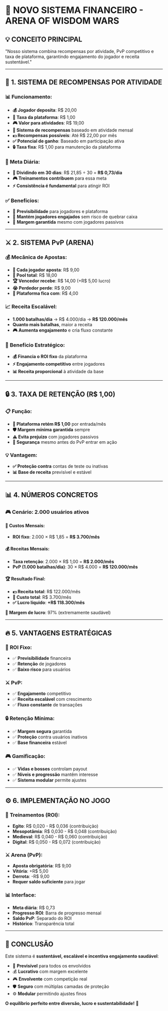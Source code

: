 # 🎯 **NOVO SISTEMA FINANCEIRO - ARENA OF WISDOM WARS**

## 💡 **CONCEITO PRINCIPAL**

"Nosso sistema combina recompensas por atividade, PvP competitivo e taxa de plataforma, garantindo engajamento do jogador e receita sustentável."

---

## 🎯 **1. SISTEMA DE RECOMPENSAS POR ATIVIDADE**

### 📊 **Funcionamento:**
- **💰 Jogador deposita**: R$ 20,00
- **🏦 Taxa da plataforma**: R$ 1,00
- **🎮 Valor para atividades**: R$ 19,00
- **🎯 Sistema de recompensas** baseado em atividade mensal
- **💵 Recompensas possíveis**: Até R$ 22,00 por mês
- **✅ Potencial de ganho**: Baseado em participação ativa
- **🔒 Taxa fixa**: R$ 1,00 para manutenção da plataforma

### 🎯 **Meta Diária:**
- **📅 Dividindo em 30 dias**: R$ 21,85 ÷ 30 = **R$ 0,73/dia**
- **🎮 Treinamentos contribuem** para essa meta
- **⚡ Consistência é fundamental** para atingir ROI

### ✅ **Benefícios:**
- 🔮 **Previsibilidade** para jogadores e plataforma
- 🎯 **Mantém jogadores engajados** sem risco de quebrar caixa
- 💼 **Margem garantida** mesmo com jogadores passivos

---

## ⚔️ **2. SISTEMA PvP (ARENA)**

### 💰 **Mecânica de Apostas:**
- **🎲 Cada jogador aposta**: R$ 9,00
- **💎 Pool total**: R$ 18,00
- **🏆 Vencedor recebe**: R$ 14,00 (+R$ 5,00 lucro)
- **😭 Perdedor perde**: R$ 9,00
- **🏦 Plataforma fica com**: R$ 4,00

### 📈 **Receita Escalável:**
- **1.000 batalhas/dia** → R$ 4.000/dia → **R$ 120.000/mês**
- **Quanto mais batalhas**, maior a receita
- **🎮 Aumenta engajamento** e cria fluxo constante

### 🎯 **Benefício Estratégico:**
- **💰 Financia o ROI fixo** da plataforma
- **⚡ Engajamento competitivo** entre jogadores
- **📊 Receita proporcional** à atividade da base

---

## 🔒 **3. TAXA DE RETENÇÃO (R$ 1,00)**

### 📋 **Função:**
- **🏦 Plataforma retém R$ 1,00** por entrada/mês
- **🛡️ Margem mínima garantida** sempre
- **⚠️ Evita prejuízo** com jogadores passivos
- **🔐 Segurança** mesmo antes do PvP entrar em ação

### 💡 **Vantagem:**
- **✅ Proteção contra** contas de teste ou inativas
- **📊 Base de receita** previsível e estável

---

## 📊 **4. NÚMEROS CONCRETOS**

### 🎮 **Cenário: 2.000 usuários ativos**

#### 💸 **Custos Mensais:**
- **ROI fixo**: 2.000 × R$ 1,85 = **R$ 3.700/mês**

#### 💰 **Receitas Mensais:**
- **Taxa retenção**: 2.000 × R$ 1,00 = **R$ 2.000/mês**
- **PvP (1.000 batalhas/dia)**: 30 × R$ 4.000 = **R$ 120.000/mês**

#### 🏆 **Resultado Final:**
- **💵 Receita total**: R$ 122.000/mês
- **💸 Custo total**: R$ 3.700/mês
- **✅ Lucro líquido**: **+R$ 118.300/mês**

**🎯 Margem de lucro**: 97% (extremamente saudável)

---

## 🔥 **5. VANTAGENS ESTRATÉGICAS**

### 🎯 **ROI Fixo:**
- ✅ **Previsibilidade** financeira
- ✅ **Retenção** de jogadores
- ✅ **Baixo risco** para usuários

### ⚔️ **PvP:**
- ✅ **Engajamento** competitivo
- ✅ **Receita escalável** com crescimento
- ✅ **Fluxo constante** de transações

### 🔒 **Retenção Mínima:**
- ✅ **Margem segura** garantida
- ✅ **Proteção** contra usuários inativos
- ✅ **Base financeira** estável

### 🎮 **Gamificação:**
- ✅ **Vidas e bosses** controlam payout
- ✅ **Níveis e progressão** mantêm interesse
- ✅ **Sistema modular** permite ajustes

---

## ⚙️ **6. IMPLEMENTAÇÃO NO JOGO**

### 🏺 **Treinamentos (ROI):**
- **Egito**: R$ 0,020 - R$ 0,036 (contribuição)
- **Mesopotâmia**: R$ 0,030 - R$ 0,048 (contribuição)
- **Medieval**: R$ 0,040 - R$ 0,060 (contribuição)
- **Digital**: R$ 0,050 - R$ 0,072 (contribuição)

### ⚔️ **Arena (PvP):**
- **Aposta obrigatória**: R$ 9,00
- **Vitória**: +R$ 5,00
- **Derrota**: -R$ 9,00
- **Requer saldo suficiente** para jogar

### 📊 **Interface:**
- **Meta diária**: R$ 0,73
- **Progresso ROI**: Barra de progresso mensal
- **Saldo PvP**: Separado do ROI
- **Histórico**: Transparência total

---

## 🎯 **CONCLUSÃO**

Este sistema é **sustentável, escalável e incentiva engajamento saudável**:

- 🔮 **Previsível** para todos os envolvidos
- 💰 **Lucrativo** com margem excelente
- 🎮 **Envolvente** com competição real
- 🛡️ **Seguro** com múltiplas camadas de proteção
- ⚙️ **Modular** permitindo ajustes finos

**O equilíbrio perfeito entre diversão, lucro e sustentabilidade!** 🚀
